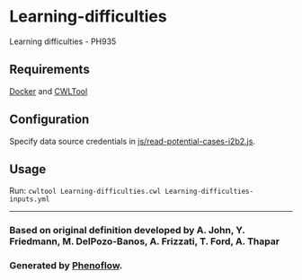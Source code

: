 # Learning-difficulties

Learning difficulties - PH935

## Requirements

[Docker](https://docs.docker.com/install/) and [CWLTool](https://github.com/common-workflow-language/cwltool#install)

## Configuration

Specify data source credentials in [js/read-potential-cases-i2b2.js](js/read-potential-cases-i2b2.js).

## Usage

Run: `cwltool Learning-difficulties.cwl Learning-difficulties-inputs.yml`

***

### Based on original definition developed by A. John, Y. Friedmann, M. DelPozo-Banos, A. Frizzati, T. Ford, A. Thapar
### Generated by [Phenoflow](https://kclhi.org/phenoflow).
